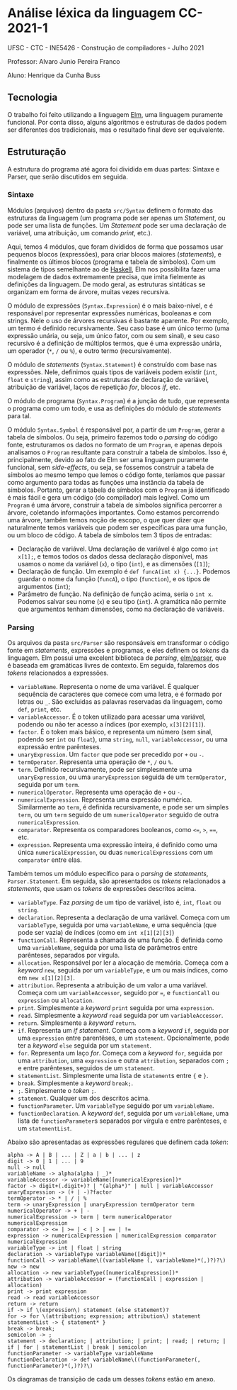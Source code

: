 # Análise léxica da linguagem CC-2021-1

UFSC - CTC - INE5426 - Construção de compiladores - Julho 2021

Professor: Alvaro Junio Pereira Franco

Aluno: Henrique da Cunha Buss

## Tecnologia

O trabalho foi feito utilizando a linguagem [Elm](https://elm-lang.org/), uma
linguagem puramente funcional. Por conta disso, alguns algoritmos e estruturas
de dados podem ser diferentes dos tradicionais, mas o resultado final deve ser
equivalente.

## Estruturação

A estrutura do programa até agora foi dividida em duas partes: Sintaxe e Parser,
que serão discutidos em seguida.

### Sintaxe

Módulos (arquivos) dentro da pasta `src/Syntax` definem o formato das estruturas
da linguagem (um programa pode ser apenas um *Statement*, ou pode ser uma lista
de funções. Um *Statement* pode ser uma declaração de variável, uma atribuição,
um comando *print*, etc.).

Aqui, temos 4 módulos, que foram divididos de forma que possamos usar pequenos
blocos (expressões), para criar blocos maiores (*statements*), e finalmente os
últimos blocos (programa e tabela de símbolos). Com um sistema de tipos
semelhante ao de [Haskell](https://www.haskell.org/), Elm nos possibilita fazer
uma modelagem de dados extremamente precisa, que imita fielmente as definições
da linguagem. De modo geral, as estruturas sintáticas se organizam em forma de
árvore, muitas vezes recursiva.

O módulo de expressões (`Syntax.Expression`) é o mais baixo-nível, e é
responsável por representar expressões numéricas, booleanas e com strings. Nele
o uso de árvores recursivas é bastante aparente. Por exemplo, um termo é
definido recursivamente. Seu caso base é um único termo (uma expressão unária,
ou seja, um único fator, com ou sem sinal), e seu caso recursivo é a definição
de múltiplos termos, que é uma expressão unária, um operador (`*`, `/` ou `%`),
e outro termo (recursivamente).

O módulo de *statements* (`Syntax.Statement`) é construído com base nas
expressões. Nele, definimos quais tipos de variáveis podem existir (`int`,
`float` e `string`), assim como as estruturas de declaração de variável,
atribuição de variável, laços de repetição *for*, blocos *if*, etc.

O módulo de programa (`Syntax.Program`) é a junção de tudo, que representa o
programa como um todo, e usa as definições do módulo de *statements* para tal.

O módulo `Syntax.Symbol` é responsável por, a partir de um `Program`, gerar a
tabela de símbolos. Ou seja, primeiro fazemos todo o *parsing* do código fonte,
estruturamos os dados no formato de um `Program`, e apenas depois analisamos o
`Program` resultante para construir a tabela de símbolos. Isso é,
principalmente, devido ao fato de Elm ser uma linguagem puramente funcional, sem
*side-effects*, ou seja, se fossemos construir a tabela de símbolos ao mesmo
tempo que lemos o código fonte, teríamos que passar como argumento para todas as
funções uma instância da tabela de símbolos. Portanto, gerar a tabela de
símbolos com o `Program` já identificado é mais fácil e gera um código (do
compilador) mais legível. Como um `Program` é uma árvore, construir a tabela de
símbolos significa percorrer a árvore, coletando informações importantes. Como
estamos percorrendo uma árvore, também temos noção de escopo, o que quer dizer
que naturalmente temos variáveis que podem ser específicas para uma função, ou
um bloco de código. A tabela de símbolos tem 3 tipos de entradas:

- Declaração de variável. Uma declaração de variável é algo como `int x[1];`, e
temos todos os dados dessa declaração disponível, mas usamos o nome da variável
(`x`), o tipo (`int`), e as dimensões (`[1]`);
- Declaração de função. Um exemplo é `def funcA(int x) {...}`. Podemos guardar
o nome da função (`funcA`), o tipo (`function`), e os tipos de argumentos
(`int`);
- Parâmetro de função. Na definição de função acima, seria o `int x`. Podemos
salvar seu nome (`x`) e seu tipo (`int`). A gramática não permite que argumentos
tenham dimensões, como na declaração de variáveis.

### Parsing

Os arquivos da pasta `src/Parser` são responsáveis em transformar o código fonte
em *statements*, expressões e programas, e eles definem os *tokens* da
linguagem. Elm possui uma excelent biblioteca de *parsing*,
[elm/parser](https://package.elm-lang.org/packages/elm/parser/latest/), que é
baseada em gramáticas livres de contexto. Em seguida, falaremos dos *tokens*
relacionados a expressões.

- `variableName`. Representa o nome de uma variável. É qualquer sequência de
caracteres que comece com uma letra, e é formado por letras ou `_`. São
excluidas as palavras reservadas da linguagem, como `def`, `print`, etc.
- `variableAccessor`. É o token utilizado para acessar uma variável, podendo ou
não ter acesso a índices (por exemplo, `x[3][2][1]`).
- `factor`. É o token mais básico, e representa um número (sem sinal, podendo
ser `int` ou `float`), uma `string`, `null`, `variableAccessor`, ou uma
expressão entre parênteses.
- `unaryExpression`. Um `factor` que pode ser precedido por `+` ou `-`.
- `termOperator`. Representa uma operação de `*`, `/` ou `%`.
- `term`. Definido recursivamente, pode ser simplesmente uma `unaryExpression`,
ou uma `unaryExpression` seguida de um `termOperator`, seguida por um `term`.
- `numericalOperator`. Representa uma operação de `+` ou `-`.
- `numericalExpression`. Representa uma expressão numérica. Similarmente ao
`term`, é definida recursivamente, e pode ser um simples `term`, ou um `term`
seguido de um `numericalOperator` seguido de outra `numericalExpression`.
- `comparator`. Representa os comparadores booleanos, como `<=`, `>`, `==`, etc.
- `expression`. Representa uma expressão inteira, é definido como uma única
`numericalExpression`, ou duas `numericalExpressions` com um `comparator` entre
elas.

Também temos um módulo específico para o *parsing* de *statements*,
`Parser.Statement`. Em seguida, são apresentados os *tokens* relacionados a
*statements*, que usam os *tokens* de expressões descritos acima.

- `variableType`. Faz *parsing* de um tipo de variável, isto é, `int`, `float`
ou `string`.
- `declaration`. Representa a declaração de uma variável. Começa com um
`variableType`, seguida por uma `variableName`, e uma sequência (que pode ser
vazia) de índices (como em `int x[1][2][3]`)
- `functionCall`. Representa a chamada de uma função. É definida como uma
`variableName`, seguida por uma lista de parâmetros entre parênteses, separados
por vírgula.
- `allocation`. Responsável por ler a alocação de memória. Começa com a
*keyword* `new`, seguida por um `variableType`, e um ou mais índices, como em
`new x[1][2][3]`.
- `attribution`. Representa a atribuição de um valor a uma variável. Começa com
um `variableAccessor`, seguido por `=`, e `functionCall` ou `expression` ou
`allocation`.
- `print`. Simplesmente a *keyword* `print` seguida por uma `expression`.
- `read`. Simplesmente a *keyword* `read` seguida por um `variableAccessor`.
- `return`. Simplesmente a *keyword* `return`.
- `if`. Representa um *if statement*. Começa com a *keyword* `if`, seguida
por uma `expression` entre parentêses, e um `statement`. Opcionalmente, pode ter
a *keyword* `else` seguida por um `statement`.
- `for`. Representa um laço *for*. Começa com a *keyword* `for`, seguida
por uma `attribution`, uma `expression` e outra `attribution`, separados com `;`
e entre parênteses, seguidos de um `statement`.
- `statementList`. Simplesmente uma lista de `statement`s entre `{` e `}`.
- `break`. Simplesmente a *keyword* `break;`.
- `;`. Simplesmente o *token* `;`.
- `statement`. Qualquer um dos descritos acima.
- `functionParameter`. Um `variableType` seguido por um `variableName`.
- `functionDeclaration`. A *keyword* `def`, seguida por um `variableName`, uma
lista de `functionParameter`s separados por vírgula e entre parênteses, e um
`statementList`.

Abaixo são apresentadas as expressões regulares que definem cada *token*:

```regex
alpha -> A | B | ... | Z | a | b | ... | z
digit -> 0 | 1 | ... | 9
null -> null
variableName -> alpha(alpha | _)*
variableAccessor -> variableName([numericalExpresion])*
factor -> digit+(.digit+)? | "(alpha*)" | null | variableAccessor
unaryExpression -> (+ | -)?factor
termOperator -> * | / | %
term -> unaryExpression | unaryExpression termOperator term
numericalOperator -> + | -
numericalExpression -> term | term numericalOperator numericalExpression
comparator -> <= | >= | < | > | == | !=
expression -> numericalExpression | numericalExpression comparator numericalExpression
variableType -> int | float | string
declaration -> variableType variableName([digit])*
functionCall -> variableName\((variableName (, variableName)*(,)?)?\)
new -> new
allocation -> new variableType([numericalExpression])*
attribution -> variableAccessor = (functionCall | expression | allocation)
print -> print expression
read -> read variableAccessor
return -> return
if -> if \(expression\) statement (else statement)?
for -> for \(attribution; expression; attribution\) statement
statementList -> { statement* }
break -> break;
semicolon -> ;
statement -> declaration; | attribution; | print; | read; | return; | if | for | statementList | break | semicolon
functionParameter -> variableType variableName
functionDeclaration -> def variableName\((functionParameter(, functionParameter)*(,)?)?\)
```

Os diagramas de transição de cada um desses *tokens* estão em anexo.
